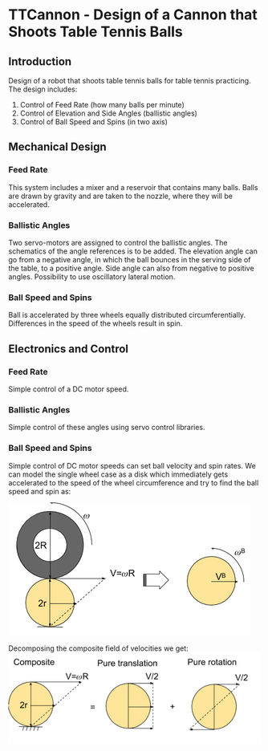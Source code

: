 # TTCannon - Design of a Cannon that Shoots Table Tennis Balls

## Introduction
Design of a robot that shoots table tennis balls for table tennis practicing.
The design includes:
1. Control of Feed Rate (how many balls per minute)
2. Control of Elevation and Side Angles (ballistic angles)
3. Control of Ball Speed and Spins (in two axis)

## Mechanical Design

### Feed Rate
This system includes a mixer and a reservoir that contains many balls. Balls are drawn by gravity and are taken to the nozzle, where they will be accelerated.
### Ballistic Angles
Two servo-motors are assigned to control the ballistic angles. The schematics of the angle references is to be added. The elevation angle can go from a negative angle, in which the ball bounces in the serving side of the table, to a positive angle. Side angle can also from negative to positive angles. Possibility to use oscillatory lateral motion.

### Ball Speed and Spins
Ball is accelerated by three wheels equally distributed circumferentially. Differences in the speed of the wheels result in spin.

## Electronics and Control

### Feed Rate
Simple control of a DC motor speed.

### Ballistic Angles
Simple control of these angles using servo control libraries.

### Ball Speed and Spins
Simple control of DC motor speeds can set ball velocity and spin rates. 
We can model the single wheel case as a disk which immediately gets accelerated to the speed of the wheel circumference and try to find the ball speed and spin as: 

![Ball Speed and Spin Model 1](https://github.com/bmrocamora/ttcannon/blob/master/images/Ball%20Speed%20and%20Spin%201%20(1).png)

Decomposing the composite field of velocities we get:
![Ball Speed and Spin Model 2](https://github.com/bmrocamora/ttcannon/blob/master/images/Ball%20Speed%20and%20Spin%202.png)
